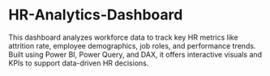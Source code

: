 # HR-Analytics-Dashboard
This dashboard analyzes workforce data to track key HR metrics like attrition rate, employee demographics, job roles, and performance trends. Built using Power BI, Power Query, and DAX, it offers interactive visuals and KPIs to support data-driven HR decisions.
